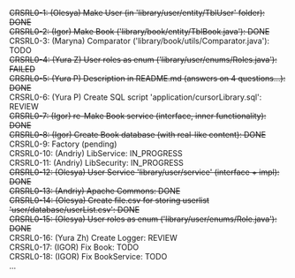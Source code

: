~~CRSRL0-1: (Olesya) Make User (in 'library/user/entity/TblUser' folder): DONE~~ <br />
~~CRSRL0-2: (Igor) Make Book ('library/book/entity/TblBook.java'): DONE~~ <br />
CRSRL0-3: (Maryna) Comparator ('library/book/utils/Comparator.java'): TODO <br />
~~CRSRL0-4: (Yura Z) User roles as enum ('library/user/enums/Roles.java'): FAILED~~ <br />
~~CRSRL0-5: (Yura P) Description in README.md (answers on 4 questions...): DONE~~ <br />
CRSRL0-6: (Yura P) Create SQL script 'application/cursorLibrary.sql': REVIEW <br />
~~CRSRL0-7: (Igor) re-Make Book service (interface, inner functionality): DONE~~ <br />
~~CRSRL0-8: (Igor) Create Book database (with real-like content): DONE~~ <br />
CRSRL0-9: Factory (pending) <br />
CRSRL0-10: (Andriy) LibService: IN_PROGRESS <br />
CRSRL0-11: (Andriy) LibSecurity: IN_PROGRESS <br />
~~CRSRL0-12: (Olesya) User Service 'library/user/service' (interface + impl): DONE~~ <br />
~~CRSRL0-13: (Andriy) Apache Commons: DONE <br />~~
~~CRSRL0-14: (Olesya) Create file.csv for storing userlist 'user/database/userList.csv': DONE~~ <br />
~~CRSRL0-15: (Olesya) User roles as enum ('library/user/enums/Role.java'): DONE~~ <br />
CRSRL0-16: (Yura Zh) Create Logger: REVIEW <br />
CRSRL0-17: (IGOR) Fix Book: TODO <br />
CRSRL0-18: (IGOR) Fix BookService: TODO <br />
...